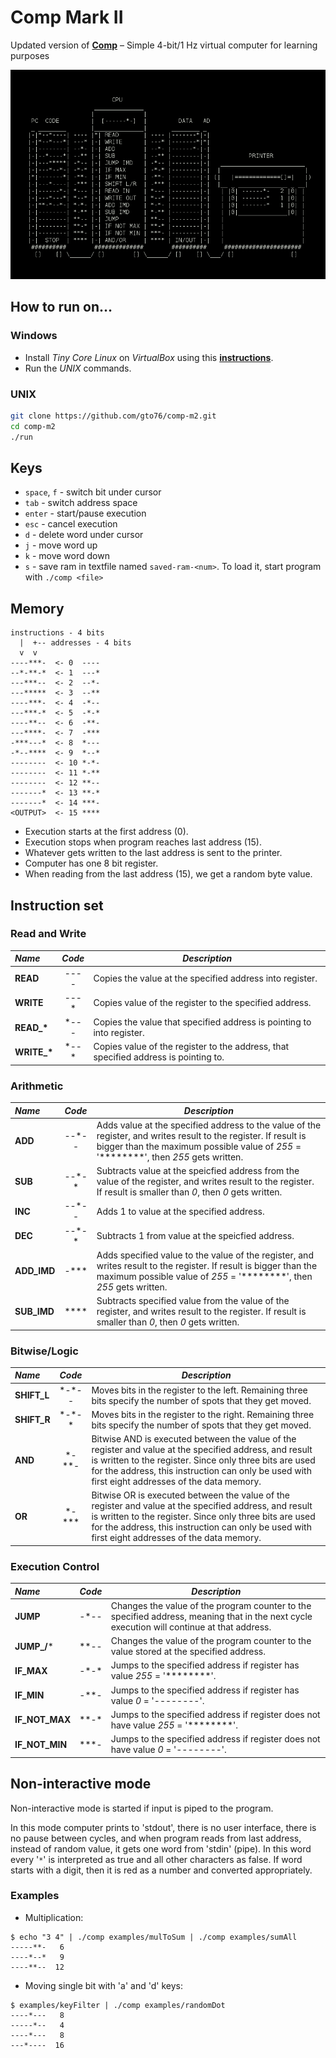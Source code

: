 Comp Mark II
============

Updated version of [**Comp**](https://github.com/gto76/comp-cpp) – Simple 4-bit/1 Hz virtual computer for learning purposes

![screenshot](doc/screenshot.png)

How to run on…
--------------

### Windows

* Install *Tiny Core Linux* on *VirtualBox* using this [**instructions**](https://github.com/gto76/my-linux-setup/tree/gh-pages/conf-files/tiny-core-linux).
* Run the *UNIX* commands.

### UNIX
```bash
git clone https://github.com/gto76/comp-m2.git
cd comp-m2
./run
```

Keys
----
* `space`, `f` - switch bit under cursor
* `tab` - switch address space
* `enter` - start/pause execution
* `esc` - cancel execution
* `d` - delete word under cursor
* `j` - move word up
* `k` - move word down
* `s` - save ram in textfile named `saved-ram-<num>`. To load it, start program with `./comp <file>`

Memory
------
```
instructions - 4 bits
  |  +-- addresses - 4 bits
  v  v
----***-  <- 0  ----
--*-**-*  <- 1  ---*
---***--  <- 2  --*-
---*****  <- 3  --**
----***-  <- 4  -*--
---***-*  <- 5  -*-*
----**--  <- 6  -**-
---****-  <- 7  -***
-***---*  <- 8  *---
-*--****  <- 9  *--*
--------  <- 10 *-*-
--------  <- 11 *-**
--------  <- 12 **--
-------*  <- 13 **-*
-------*  <- 14 ***-
<OUTPUT>  <- 15 ****
```

* Execution starts at the first address (0). 
* Execution stops when program reaches last address (15).
* Whatever gets written to the last address is sent to the printer.
* Computer has one 8 bit register.
* When reading from the last address (15), we get a random byte value.

Instruction set
---------------

### Read and Write
 _Name_        | _Code_ | _Description_  
:------------- |:------:| -------------------------------------------------------
**READ**       | ----   | Copies the value at the specified address into register.  
**WRITE**      | ---\*  | Copies value of the register to the specified address. 
**READ_\***       | \*---   | Copies the value that specified address is pointing to into register.  
**WRITE_\***      | \*--\*  | Copies value of the register to the address, that specified address is pointing to.  

### Arithmetic
 _Name_        | _Code_ | _Description_  
:------------- |:------:| -------------------------------------------------------
**ADD**        | --\*--  | Adds value at the specified address to the value of the register, and writes result to the register. If result is bigger than the maximum possible value of _255_ = '********', then _255_ gets written. 
**SUB**        | --\*-\* | Subtracts value at the speicfied address from the value of the register, and writes result to the register. If result is smaller than _0_, then _0_ gets written.  
**INC**        | --\*--  | Adds 1 to value at the specified address. 
**DEC**        | --\*-\* | Subtracts 1 from value at the speicfied address.
**ADD_IMD**    | -\*\*\* | Adds specified value to the value of the register, and writes result to the register. If result is bigger than the maximum possible value of _255_ = '********', then _255_ gets written. 
**SUB_IMD**    | \*\*\*\*| Subtracts specified value from the value of the register, and writes result to the register. If result is smaller than _0_, then _0_ gets written.

### Bitwise/Logic
 _Name_        | _Code_ | _Description_  
:------------- |:------:| -------------------------------------------------------
**SHIFT_L**  | \*-\*-- | Moves bits in the register to the left. Remaining three bits specify the number of spots that they get moved.
**SHIFT_R**  | \*-\*-\* | Moves bits in the register to the right. Remaining three bits specify the number of spots that they get moved.
**AND**     | \*-\*\*- | Bitwise AND is executed between the value of the register and value at the specified address, and result is written to the register. Since only three bits are used for the address, this instruction can only be used with first eight addresses of the data memory.
**OR**     | \*-\*\*\* | Bitwise OR is executed between the value of the register and value at the specified address, and result is written to the register. Since only three bits are used for the address, this instruction can only be used with first eight addresses of the data memory.

### Execution Control
 _Name_        | _Code_ | _Description_  
:------------- |:------:| -------------------------------------------------------
**JUMP**   | -\*--  | Changes the value of the program counter to the specified address, meaning that in the next cycle execution will continue at that address.  
**JUMP_/***       | \*\*-- | Changes the value of the program counter to the value stored at the specified address.
**IF_MAX**     | -\*-\* | Jumps to the specified address if register has value _255_ = '********'. 
**IF_MIN**     | -\*\*- | Jumps to the specified address if register has value _0_ = '--------'. 
**IF_NOT_MAX** | \*\*-* | Jumps to the specified address if register does not have value _255_ = '********'. 
**IF_NOT_MIN** | \*\*\*-| Jumps to the specified address if register does not have value _0_ = '--------'. 


Non-interactive mode
--------------------
Non-interactive mode is started if input is piped to the program. 

In this mode computer prints to 'stdout', there is no user interface, there is no pause between cycles, and when program reads from last address, instead of random value, it gets one word from 'stdin' (pipe). In this word every '`*`' is interpreted as true and all other characters as false. If word starts with a digit, then it is red as a number and converted appropriately.

### Examples
* Multiplication:
```
$ echo "3 4" | ./comp examples/mulToSum | ./comp examples/sumAll
-----**-   6
----*--*   9
----**--  12
```

* Moving single bit with 'a' and 'd' keys:
```
$ examples/keyFilter | ./comp examples/randomDot
----*---   8
-----*--   4
----*---   8
---*----  16
```







